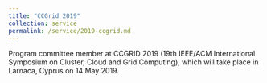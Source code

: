 ```yaml
---
title: "CCGrid 2019"
collection: service
permalink: /service/2019-ccgrid.md
---
```

Program committee member at CCGRID 2019 (19th IEEE/ACM International Symposium on Cluster, Cloud and Grid Computing), which will take place in Larnaca, Cyprus on 14 May 2019.

